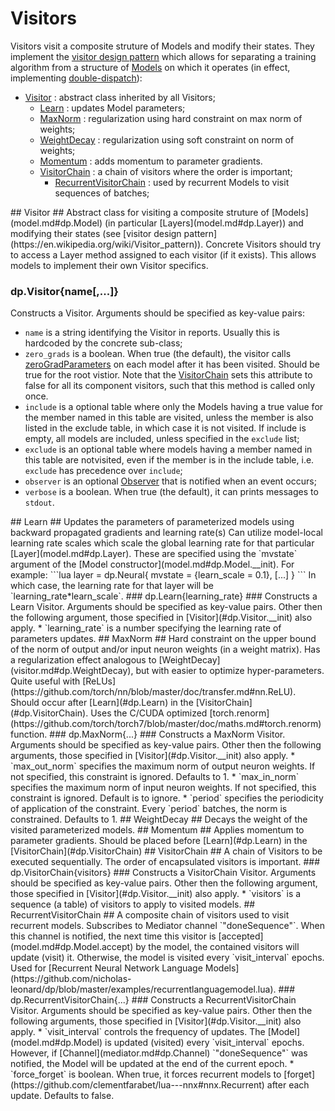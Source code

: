 # Visitors #
Visitors visit a composite struture of Models and modify their states.
They implement the [visitor design pattern](https://en.wikipedia.org/wiki/Visitor_pattern) 
which allows for separating a training algorithm from a structure of [Models](model.md#dp.Models) 
on which it operates (in effect, implementing [double-dispatch](https://en.wikipedia.org/wiki/Double_dispatch)):
 * [Visitor](#dp.Visitor) : abstract class inherited by all Visitors;
   * [Learn](#dp.Learn) : updates Model parameters;
   * [MaxNorm](#dp.MaxNorm) : regularization using hard constraint on max norm of weights;
   * [WeightDecay](#dp.WeightDecay) : regularization using soft constraint on norm of weights;
   * [Momentum](#dp.Momentum) : adds momentum to parameter gradients.
   * [VisitorChain](#dp.VisitorChain) : a chain of visitors where the order is important;
     * [RecurrentVisitorChain](#dp.RecurrentVisitorChain) : used by recurrent Models to visit sequences of batches;

<a name="dp.Visitor"/>
## Visitor ##
Abstract class for visiting a composite struture of [Models](model.md#dp.Model) 
(in particular [Layers](model.md#dp.Layer)) and modifying their states
(see [visitor design pattern](https://en.wikipedia.org/wiki/Visitor_pattern)).
Concrete Visitors should try to access a Layer method assigned to 
each visitor (if it exists). This allows models to implement their own Visitor specifics.

### dp.Visitor{name[,...]} ###
Constructs a Visitor. Arguments should be specified as key-value pairs:
 * `name` is a string identifying the Visitor in reports. Usually this is hardcoded by the concrete sub-class;
 * `zero_grads` is a boolean. When true (the default), the visitor calls [zeroGradParameters](model.md#dp.Model.zeroGradParameters) on each model after it has been visited. Should be true for the root vistior. Note that the [VisitorChain](#dp.VisitorChain) sets this attribute to false for all its component visitors, such that this method is called only once.
 * `include` is a optional table where only the Models having a true value for the member named in this table are visited, unless the member is also listed in the exclude table, in which case it is not visited. If include is empty, all models are included, unless specified in the `exclude` list;
 * `exclude` is an optional table where models having a member named in this table are notvisited, even if the member is in the include table, i.e. `exclude` has precedence over `include`;
 * `observer` is an optional [Observer](observer.md#dp.Observer) that is notified when an event occurs;
 * `verbose` is a boolean. When true (the default), it can prints messages to `stdout`.

<a name="dp.Learn"/>
## Learn ##
Updates the parameters of parameterized models using backward 
propagated gradients and learning rate(s)
Can utilize model-local learning rate scales which scale the 
global learning rate for that particular [Layer](model.md#dp.Layer).
These are specified using the `mvstate` argument of the 
[Model constructor](model.md#dp.Model.__init). For example:
```lua
layer = dp.Neural{
   mvstate = {learn_scale = 0.1},
   [...]
}
```
In which case, the learning rate for that layer will be `learning_rate*learn_scale`.

<a name="dp.Learn.__init"/>
### dp.Learn{learning_rate} ###
Constructs a Learn Visitor. Arguments should be specified as key-value pairs. 
Other then the following argument, those specified in [Visitor](#dp.Visitor.__init) also apply.
 * `learning_rate` is a number specifying the learning rate of parameters updates.

<a name="dp.MaxNorm"/>
## MaxNorm ##
Hard constraint on the upper bound of the norm of output and/or input neuron weights (in a weight matrix). 
Has a regularization effect analogous to [WeightDecay](visitor.md#dp.WeightDecay), but with easier to optimize 
hyper-parameters. Quite useful with [ReLUs](https://github.com/torch/nn/blob/master/doc/transfer.md#nn.ReLU). 
Should occur after [Learn](#dp.Learn) in the [VisitorChain](#dp.VisitorChain). 
Uses the C/CUDA optimized [torch.renorm](https://github.com/torch/torch7/blob/master/doc/maths.md#torch.renorm) function.

<a name="dp.MaxNorm.__init"/>
### dp.MaxNorm{...} ###
Constructs a MaxNorm Visitor. Arguments should be specified as key-value pairs. 
Other then the following arguments, those specified in [Visitor](#dp.Visitor.__init) also apply.
 * `max_out_norm` specifies the maximum norm of output neuron weights. If not specified, this constraint is ignored. Defaults to 1.
 * `max_in_norm` specifies the maximum norm of input neuron weights. If not specified, this constraint is ignored. Default is to ignore.
 * `period` specifies the periodicity of application of the constraint. Every `period` batches, the norm is constrained. Defaults to 1.

<a name="dp.WeightDecay"/>
## WeightDecay ##
Decays the weight of the visited parameterized models.

<a name="dp.Momentum"/>
## Momentum ##
Applies momentum to parameter gradients. Should be placed before [Learn](#dp.Learn) 
in the [VisitorChain](#dp.VisitorChain)

<a name="dp.VisitorChain"/> 
## VisitorChain ##
A chain of Visitors to be executed sequentially. 
The order of encapsulated visitors is important.

<a name="dp.VisitorChain.__init"/>
### dp.VisitorChain{visitors} ###
Constructs a VisitorChain Visitor. Arguments should be specified as key-value pairs. 
Other then the following argument, those specified in [Visitor](#dp.Visitor.__init) also apply.
 * `visitors` is a sequence (a table) of visitors to apply to visited models.

<a name="dp.RecurrentVisitorChain"/>
## RecurrentVisitorChain ##
A composite chain of visitors used to visit recurrent models. 
Subscribes to Mediator channel `"doneSequence"`. When this channel is notified, 
the next time this visitor is [accepted](model.md#dp.Model.accept) by the model, 
the contained visitors will update (visit) it. 
Otherwise, the model is visited every `visit_interval` epochs.
Used for [Recurrent Neural Network Language Models](https://github.com/nicholas-leonard/dp/blob/master/examples/recurrentlanguagemodel.lua).

<a name="dp.RecurrentVisitorChain.__init"/>
### dp.RecurrentVisitorChain{...} ###
Constructs a RecurrentVisitorChain Visitor. Arguments should be specified as key-value pairs. 
Other then the following arguments, those specified in [Visitor](#dp.Visitor.__init) also apply.
 * `visit_interval` controls the frequency of updates. The [Model](model.md#dp.Model) is updated (visited) every `visit_interval` epochs. However, if [Channel](mediator.md#dp.Channel) `"doneSequence"` was notified, the Model will be updated at the end of the current epoch.
 * `force_forget` is boolean. When true, it forces recurrent models to [forget](https://github.com/clementfarabet/lua---nnx#nnx.Recurrent) after each update. Defaults to false.
